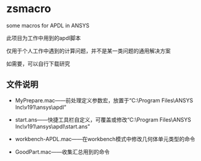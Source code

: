 # zsmacro

some macros for APDL in ANSYS

此项目为工作中用到的apdl脚本

仅用于个人工作中遇到的计算问题，并不是某一类问题的通用解决方案

如需要，可以自行下载研究

## 文件说明

* MyPrepare.mac——前处理定义参数宏，放置于“C:\Program Files\ANSYS Inc\v191\ansys\apdl”

* start.ans——快捷工具栏自定义，可覆盖或修改“C:\Program Files\ANSYS Inc\v191\ansys\apdl\start.ans”

* workbench-APDL.mac——在workbench模式中修改几何体单元类型的命令

* GoodPart.mac——收集汇总用到的命令